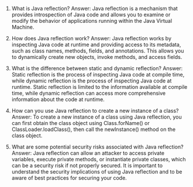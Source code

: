 

1. What is Java reflection?
Answer: Java reflection is a mechanism that provides introspection of Java code and allows you to examine or modify the behavior of applications running within the Java Virtual Machine.

2. How does Java reflection work?
Answer: Java reflection works by inspecting Java code at runtime and providing access to its metadata, such as class names, methods, fields, and annotations. This allows you to dynamically create new objects, invoke methods, and access fields.

3. What is the difference between static and dynamic reflection?
Answer: Static reflection is the process of inspecting Java code at compile time, while dynamic reflection is the process of inspecting Java code at runtime. Static reflection is limited to the information available at compile time, while dynamic reflection can access more comprehensive information about the code at runtime.

4. How can you use Java reflection to create a new instance of a class?
Answer: To create a new instance of a class using Java reflection, you can first obtain the class object using Class.forName() or ClassLoader.loadClass(), then call the newInstance() method on the class object.

5. What are some potential security risks associated with Java reflection?
Answer: Java reflection can allow an attacker to access private variables, execute private methods, or instantiate private classes, which can be a security risk if not properly secured. It is important to understand the security implications of using Java reflection and to be aware of best practices for securing your code.